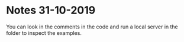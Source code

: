 # Notes 31-10-2019

You can look in the comments in the code and run a local server in the folder to inspect the examples.

